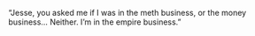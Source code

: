 “Jesse, you asked me if I was in the meth business, or the money business… Neither. I’m in the empire business.”
